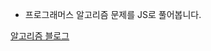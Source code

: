 - 프로그래머스 알고리즘 문제를 JS로 풀어봅니다.

[알고리즘 블로그](https://fluff-secretary-40e.notion.site/7226f870607d4cc9a8c3227749edf5b1?v=ababde082b72467fb4fb264f516f0ef4)
